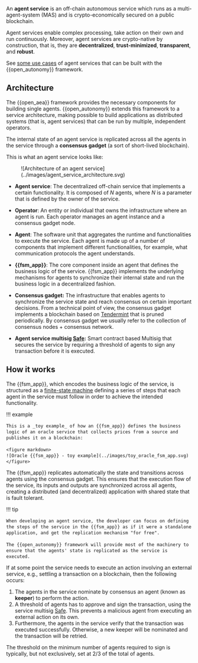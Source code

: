 An **agent service** is an off-chain autonomous service which runs as a multi-agent-system (MAS) and is crypto-economically secured on a public blockchain.

Agent services enable complex processing, take action on their own and run continuously. Moreover, agent services are crypto-native by construction, that is, they are **decentralized**, **trust-minimized**, **transparent**, and **robust**.

See [some use cases](./use_cases.md) of agent services that can be built with the {{open_autonomy}} framework.

## Architecture

The {{open_aea}} framework provides the necessary components for building single agents. {{open_autonomy}} extends this framework to a service architecture, making possible to build applications as distributed systems (that is, agent services) that can be run by multiple, independent operators.

The internal state of an agent service is replicated across all the agents in the service through a **consensus gadget** (a sort of short-lived blockchain).

This is what an agent service looks like:

<figure markdown>
![Architecture of an agent service](../images/agent_service_architecture.svg)
</figure>

* **Agent service**: The decentralized off-chain service that implements a certain functionality. It is composed of $N$ agents, where $N$ is a parameter that is defined by the owner of the service.

* **Operator**: An entity or individual that owns the infrastructure where an agent is run. Each operator manages an agent instance and a consensus gadget node.

* **Agent**: The software unit that aggregates the runtime and functionalities to execute the service. Each agent is made up of a number of components that implement different functionalities, for example, what communication protocols the agent understands.

* **{{fsm_app}}**: The core component inside an agent that defines the business logic of the service. {{fsm_app}} implements the underlying mechanisms for agents to synchronize their internal state and run the business logic in a decentralized fashion.

* **Consensus gadget:** The infrastructure that enables agents to synchronize the service state and reach consensus on certain important decisions. From a technical point of view, the consensus gadget implements a blockchain based on [Tendermint](https://tendermint.com/) that is pruned periodically. By consensus gadget we usually refer to the collection of consensus nodes + consensus network.

* **Agent service multisig [Safe](https://safe.global/):** Smart contract based Multisig  that secures the service by requiring a threshold of agents to sign any transaction before it is executed.

## How it works

The {{fsm_app}}, which encodes the business logic of the service, is structured as a [finite-state machine](../key_concepts/fsm.md) defining a series of steps that each agent in the service must follow in order to achieve the intended functionality.

!!! example

    This is a _toy example_ of how an {{fsm_app}} defines the business logic of an oracle service that collects prices from a source and publishes it on a blockchain:

    <figure markdown>
    ![Oracle {{fsm_app}} - toy example](../images/toy_oracle_fsm_app.svg)
    </figure>

The {{fsm_app}} replicates automatically the state and transitions across agents using the consensus gadget. This ensures that the execution flow of the service, its inputs and outputs are synchronized across all agents, creating a distributed (and decentralized) application with shared state that is fault tolerant.

!!! tip

    When developing an agent service, the developer can focus on defining the steps of the service in the {{fsm_app}} as if it were a standalone application, and get the replication mechanism "for free".

    The {{open_autonomy}} framework will provide most of the machinery to ensure that the agents' state is replicated as the service is executed.

If at some point the service needs to execute an action involving an external service, e.g., settling a transaction on a blockchain, then the following occurs:

1. The agents in the service nominate by consensus an agent (known as **keeper**) to perform the action.
2. A threshold of agents has to approve and sign the transaction, using the service multisig [Safe](https://safe.global/). This prevents a malicious agent from executing an external action on its own.
3. Furthermore, the agents in the service verify that the transaction was executed successfully. Otherwise, a new keeper will be nominated and the transaction will be retried.

The threshold on the minimum number of agents required to sign is typically, but not exclusively, set at 2/3 of the total of agents.
